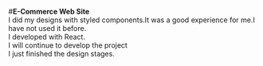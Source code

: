 #<b>E-Commerce Web Site</b><br/>
I did my designs with styled components.It was a good experience for me.I have not used it before.<br/>
I developed with React.<br/>
I will continue to develop the project<br/>
I just finished the design stages.<br/>
